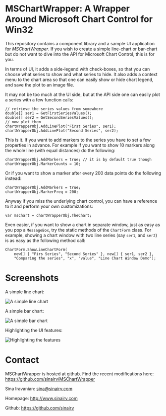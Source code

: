 # MSChartWrapper: A Wrapper Around Microsoft Chart Control for Win32

This repository contains a component library and a sample UI application for *MSChartWrapper*. If you wish to create a simple line-chart or bar-chart but do not want to dive into the API for Microsoft Chart Control, this is for you.

In terms of UI, it adds a side-legend with check-boxes, so that you can choose what series to show and what series to hide. It also adds a context menu to the chart area so that one can easily show or hide chart legend, and save the plot to an image file.

It may not be too much at the UI side, but at the API side one can easily plot a series with a few function calls:

	// retrieve the series values from somewhere
	double[] ser1 = GetFirstSeriesValues();
	double[] ser2 = GetSecondSeriesValues();
	// now plot them
	chartWrapperObj.AddLinePlot("First Series", ser1);
	chartWrapperObj.AddLinePlot("Second Series", ser2);
	
This is it. If you want to add markers to the series you have to set a few properties in advance. For example if you want to show 10 markers along the whole line (with equal distances) do the following:

	chartWrapperObj.AddMarkers = true; // it is by default true though
	chartWrapperObj.MarkerCounts = 10;
	
Or if you want to show a marker after every 200 data points do the following instead:

	chartWrapperObj.AddMarkers = true;
	chartWrapperObj.MarkerFreq = 200;

Anyway if you miss the underlying chart control, you can have a reference to it and perform your own customizations:

	var msChart = chartWrapperObj.TheChart;

Even easier, if you want to show a chart in separate window, just as easy as you pop a `MessageBox`, try the static methods of the `ChartForm` class. For example, showing a chart window with two line series (say `ser1`, and `ser2`) is as easy as the following method call:

	ChartForm.ShowLineChartForm(
		new[] { "Firs Series", "Second Series" }, new[] { ser1, ser2 }, 
		"Comparing the series", "x", "value", "Line Chart Window Demo");

# Screenshots

A simple line chart:

![A simple line chart](http://sinairv.github.com/MSChartWrapper/images/LineChart.png)

A simple bar chart:

![A simple bar chart](http://sinairv.github.com/MSChartWrapper/images/BarPlot.png)

Highlighting the UI features:

![Highlighting the features](http://sinairv.github.com/MSChartWrapper/images/Capabilities.png)

# Contact

MSChartWrapper is hosted at github. Find the recent modifications here: https://github.com/sinairv/MSChartWrapper

Sina Iravanian: sina@sinairv.com

Homepage: http://www.sinairv.com

Github: https://github.com/sinairv
